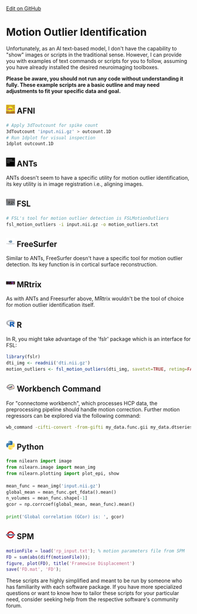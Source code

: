 [Edit on GitHub](https://github.com/cmi-dair/NeuRosetta/edit/main/src/quality_control/motion_outlier_identification.md)
# Motion Outlier Identification

Unfortunately, as an AI text-based model, I don't have the capability to "show" images or scripts in the traditional sense. However, I can provide you with examples of text commands or scripts for you to follow, assuming you have already installed the desired neuroimaging toolboxes.

**Please be aware, you should not run any code without understanding it fully. These example scripts are a basic outline and may need adjustments to fit your specific data and goal.**

## <img src="../icons/afni.png" height="24px" /> AFNI

```bash
# Apply 3dToutcount for spike count
3dToutcount 'input.nii.gz' > outcount.1D
# Run 1dplot for visual inspection
1dplot outcount.1D
```

## <img src="../icons/ants.png" height="24px" /> ANTs

ANTs doesn't seem to have a specific utility for motion outlier identification, its key utility is in image registration i.e., aligning images.

## <img src="../icons/fsl.png" height="24px" /> FSL

```bash
# FSL's tool for motion outlier detection is FSLMotionOutliers
fsl_motion_outliers -i input.nii.gz -o motion_outliers.txt
```

## <img src="../icons/freesurfer.png" height="24px" /> FreeSurfer

Similar to ANTs, FreeSurfer doesn't have a specific tool for motion outlier detection. Its key function is in cortical surface reconstruction.

## <img src="../icons/mrtrix.png" height="24px" /> MRtrix

As with ANTs and Freesurfer above, MRtrix wouldn't be the tool of choice for motion outlier identification itself.

## <img src="../icons/r.png" height="24px" /> R

In R, you might take advantage of the 'fslr' package which is an interface for FSL:

```R
library(fslr)
dti_img <- readnii('dti.nii.gz')
motion_outliers <- fsl_motion_outliers(dti_img, savetxt=TRUE, retimg=FALSE)
```

## <img src="../icons/workbench_command.png" height="24px" /> Workbench Command

For "connectome workbench", which processes HCP data, the preprocessing pipeline should handle motion correction. Further motion regressors can be explored via the following command:

```bash
wb_command -cifti-convert -from-gifti my_data.func.gii my_data.dtseries.nii
```

## <img src="../icons/python.png" height="24px" /> Python

```python
from nilearn import image
from nilearn.image import mean_img
from nilearn.plotting import plot_epi, show

mean_func = mean_img('input.nii.gz')
global_mean = mean_func.get_fdata().mean()
n_volumes = mean_func.shape[-1]
gcor = np.corrcoef(global_mean, mean_func).mean()

print('Global correlation (GCor) is: ', gcor)
```

## <img src="../icons/spm.png" height="24px" /> SPM

```matlab
motionFile = load('rp_input.txt'); % motion parameters file from SPM
FD = sum(abs(diff(motionFile)));
figure, plot(FD), title('Framewise Displacement')
save('FD.mat', 'FD');
```

These scripts are highly simplified and meant to be run by someone who has familiarity with each software package. If you have more specialized questions or want to know how to tailor these scripts for your particular need, consider seeking help from the respective software's community forum.